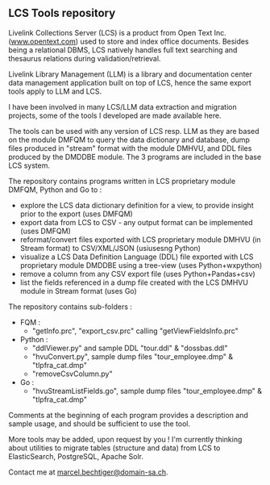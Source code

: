 ## LCS Tools repository

Livelink Collections Server (LCS) is a product from Open Text Inc. (www.opentext.com) used to store and index office documents. Besides being a relational DBMS, LCS natively handles full text searching and thesaurus relations during validation/retrieval.

Livelink Library Management (LLM) is a library and documentation center data management application built on top of LCS, hence the same export tools apply to LLM and LCS.

I have been involved in many LCS/LLM data extraction and migration projects, some of the tools I developed are made available here.

The tools can be used with any version of LCS resp. LLM as they are based on the module DMFQM to query the data dictionary and database, dump files produced in "stream" format with the module DMHVU, and DDL files produced by the DMDDBE module. The 3 programs are included in the base LCS system.

The repository contains programs written in LCS proprietary module DMFQM, Python and Go to :
- explore the LCS data dictionary definition for a view, to provide insight prior to the export (uses DMFQM)
- export data from LCS to CSV - any output format can be implemented (uses DMFQM)
- reformat/convert files exported with LCS proprietary module DMHVU (in Stream format) to CSV/XML/JSON (usiusesng Python)
- visualize a LCS Data Definition Language (DDL) file exported with LCS proprietary module DMDDBE using a tree-view (uses Python+wxpython)
- remove a column from any CSV export file (uses Python+Pandas+csv)
- list the fields referenced in a dump file created with the LCS DMHVU module in Stream format (uses Go)

The repository contains sub-folders :
- FQM : 
	- "getInfo.prc", "export_csv.prc" calling "getViewFieldsInfo.prc"
- Python : 
	- "ddlViewer.py" and sample DDL "tour.ddl" & "dossbas.ddl"
	- "hvuConvert.py", sample dump files "tour_employee.dmp" & "tlpfra_cat.dmp"
	- "removeCsvColumn.py"
- Go : 
	- "hvuStreamListFields.go", sample dump files "tour_employee.dmp" & "tlpfra_cat.dmp"

Comments at the beginning of each program provides a description and sample usage, and should be sufficient to use the tool.

More tools may be added, upon request by you ! I'm currently thinking about utilities to migrate tables (structure and data) from LCS to ElasticSearch, PostgreSQL, Apache Solr.

Contact me at marcel.bechtiger@domain-sa.ch.
